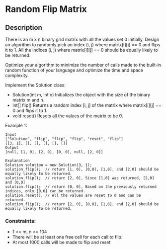 # Random Flip Matrix

## Description

There is an m x n binary grid matrix with all the values set 0 initially. Design an algorithm to randomly pick an index (i, j) where matrix[i][j] == 0 and flips it to 1. All the indices (i, j) where matrix[i][j] == 0 should be equally likely to be returned.

Optimize your algorithm to minimize the number of calls made to the built-in random function of your language and optimize the time and space complexity.

Implement the Solution class:

- Solution(int m, int n) Initializes the object with the size of the binary matrix m and n.
- int[] flip() Returns a random index [i, j] of the matrix where matrix[i][j] == 0 and flips it to 1.
- void reset() Resets all the values of the matrix to be 0.
 
Example 1:
<!-- ![Alt](https://assets.leetcode.com/uploads/2021/05/01/maxarea1-grid.jpg) -->

```
Input
["Solution", "flip", "flip", "flip", "reset", "flip"]
[[3, 1], [], [], [], [], []]
Output
[null, [1, 0], [2, 0], [0, 0], null, [2, 0]]

Explanation
Solution solution = new Solution(3, 1);
solution.flip();  // return [1, 0], [0,0], [1,0], and [2,0] should be equally likely to be returned.
solution.flip();  // return [2, 0], Since [1,0] was returned, [2,0] and [0,0]
solution.flip();  // return [0, 0], Based on the previously returned indices, only [0,0] can be returned.
solution.reset(); // All the values are reset to 0 and can be returned.
solution.flip();  // return [2, 0], [0,0], [1,0], and [2,0] should be equally likely to be returned.

```

### Constraints:

- 1 <= m, n <= 104
- There will be at least one free cell for each call to flip.
- At most 1000 calls will be made to flip and reset